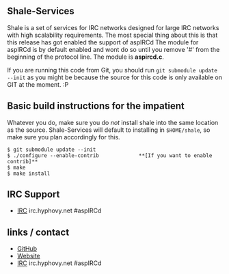## Shale-Services

Shale is a set of services for IRC networks designed for large IRC networks with high
scalability requirements. The most special thing about this is that this release has got enabled the support of aspIRCd
The module for aspIRCd is by default enabled and wont do so until you remove '#' from the beginning of the protocol line.
The module is **aspircd.c**.

If you are running this code from Git, you should run `git submodule update --init` as you might be because the source for
this code is only available on GIT at the moment. :P

## Basic build instructions for the impatient

Whatever you do, make sure you do *not* install shale into the same location as the source.
Shale-Services will default to installing in `$HOME/shale`, so make sure you plan accordingly for this.

    $ git submodule update --init
    $ ./configure --enable-contrib             **[If you want to enable contrib]**
    $ make
    $ make install

## IRC Support

 * [IRC](irc://irc.hyphovy.net/#aspIRCd) irc.hyphovy.net #aspIRCd

## links / contact

 * [GitHub](http://www.github.com/hyphovy/shale-services)
 * [Website](https://hyphovy.net)
 * [IRC](irc://irc.hyphovy.net/#aspIRCd) irc.hyphovy.net #aspIRCd
